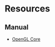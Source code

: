 # Resources

## Manual

* [OpenGL Core](https://registry.khronos.org/OpenGL/specs/gl/glspec46.core.pdf)
